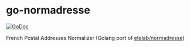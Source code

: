 # go-normadresse

[![GoDoc](https://godoc.org/github.com/united-drivers/go-normadresse?status.svg)](https://godoc.org/github.com/united-drivers/go-normadresse)

French Postal Addresses Normalizer (Golang port of [etalab/normadresse](https://github.com/etalab/normadresse))
